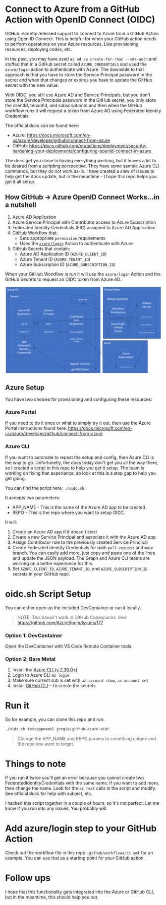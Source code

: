 # Connect to Azure from a GitHub Action with OpenID Connect (OIDC)

GitHub recently released support to connect to Azure from a GitHub Action using Open ID Connect. This is helpful for when your GitHub action needs to perform operations on your Azure resources.  Like provisioning resources, deploying codes, etc.

In the past, you may have used `az ad sp create-for-rbac --sdk-auth` and stuffed that in a GitHub secret called `AZURE_CREDENTIALS` and used the `azure/login` action to authenticate with Azure. The downside to that approach is that you have to store the Service Principal password in the secret and when that changes or expires you have to update the GitHub secret with the new value.

With OIDC, you still use Azure AD and Service Principals, but you don't store the Service Principals password in the GitHub secret, you only store the clientId, tenantId, and subscriptionId and then when the GitHub workflow runs it will request a token from Azure AD using Federated Identity Credentials.

The official docs can be found here:
- Azure: https://docs.microsoft.com/en-us/azure/developer/github/connect-from-azure
- GitHub: https://docs.github.com/en/actions/deployment/security-hardening-your-deployments/configuring-openid-connect-in-azure

The docs get you close to having everything working, but it leaves a lot to be desired from a scripting perspective.  They have some sample Azure CLI commands, but they do not work as-is.  I have created a slew of issues to help get the docs update, but in the meantime - I hope this repo helps you get it all setup.


## How GitHub -> Azure OpenID Connect Works...in a nutshell

1. Azure AD Application
1. Azure Service Principal with Contributor access to Azure Subscription
1. Federated Identity Credentials (FIC) assigned to Azure AD Application
1. GitHub Workflow that:
    - Sets appropriate `permission` requirements
    - Uses the [`azure/login`](https://github.com/marketplace/actions/azure-login) Action to authenticate with Azure
1. GitHub Secrets that contain:
    - Azure AD Application ID (`AZURE_CLIENT_ID`)
    - Azure Tenant ID (`AZURE_TENANT_ID`)
    - Azure Subscription ID (`AZURE_SUBSCRIPTION_ID`)


When your GitHub Workflow is run it will use the `azure/login` Action and the GitHub Secrets to request an OIDC token from Azure AD.

!["Architecture"](assets/arch.png)

## Azure Setup

You have two choices for provisioning and configuring these resources:

### Azure Portal

If you need to do it once or what to simply try it out, then use the Azure Portal instructions found here: https://docs.microsoft.com/en-us/azure/developer/github/connect-from-azure

### Azure CLI

If you want to automate to repeat the setup and config, then Azure CLI is the way to go.  Unfortunetly, the docs today don't get you all the way there, so I created a script in this repo to help you get it setup. The team is working on fixing that experience, so look at this is a stop gap to help you get going.

You can find the script here: `./oidc.sh`.

It accepts two parameters:
 - APP_NAME - This is the name of the Azure AD app to be created.
 - REPO - This is the repo where you want to setup OIDC.

It will:
1. Create an Azure AD app if it doesn't exist
1. Create a new Service Principal and associate it with the Azure AD app
1. Assign Contributor role to the previously created Service Principal
1. Create Federated Identity Credentials for both `pull-request` and `main` branch.  You can easily add more, just copy and paste one of the lines and update the JSON payload.  The Graph and Azure CLI teams are working on a better experience for this.
1. Set `AZURE_CLIENT_ID`, `AZURE_TENANT_ID`, and `AZURE_SUBSCRIPTION_ID` secrets in your GitHub repo.

# oidc.sh Script Setup

You can either open up the included DevContainer or run it locally.  

> NOTE: This doesn't work in GitHub Codespaces. See: https://github.com/Azure/login/issues/177

### Option 1: DevContainer

Open the DevContainer with VS Code Remote Container tools

### Option 2: Bare Metal

1. Install the [Azure CLI (v 2.30.0+)](https://docs.microsoft.com/cli/azure/install-azure-cli)
  1. Login to Azure CLI `az login`
  1. Make sure correct sub is set with `az account show`, `az account set`
1. Install [GitHub CLI](https://github.com/cli/cli) - To create the secrets

# Run it
So for example, you can clone this repo and run:

```bash
./oidc.sh testappname1 jongio/github-azure-oidc
```

> Change the APP_NAME and REPO params to something unique and the repo you want to target.

# Things to note
If you run it twice you'll get an error because you cannot create two FederatedIdentityCredentials with the same name.  If you want to add more, then change the name.  Look for the `az rest` calls in the script and modify.  See official docs for help with subject, etc.

I hacked this script together in a couple of hours, so it's not perfect. Let me know if you run into any issues. You probably will.

# Add azure/login step to your GitHub Action
Check out the workflow file in this repo `.github/workflows/ci.yml` for an example.  You can use that as a starting point for your GitHub action.

# Follow ups
I hope that this functionality gets integrated into the Azure or GitHub CLI, but in the meantime, this should help you out.
